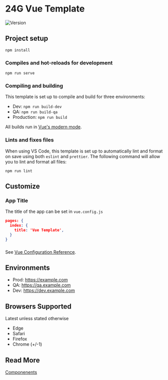 # 24G Vue Template

![Version](https://img.shields.io/badge/Version-2.0.2-yellow)

## Project setup

```
npm install
```

### Compiles and hot-reloads for development

```
npm run serve
```

### Compiling and building

This template is set up to compile and build for three environments:

- Dev: `npm run build-dev`
- QA: `npm run build-qa`
- Production: `npm run build`

All builds run in [Vue's modern mode](https://cli.vuejs.org/guide/browser-compatibility.html#modern-mode).

### Lints and fixes files

When using VS Code, this template is set up to automatically lint and format on save using both `eslint` and `prettier`. The following command will allow you to lint and format all files:

```
npm run lint
```

## Customize

### App Title

The title of the app can be set in `vue.config.js`

```json
pages: {
  index: {
    title: 'Vue Template',
  }
}
```

###

See [Vue Configuration Reference](https://cli.vuejs.org/config/).

## Environments

- Prod: https://example.com
- QA: https://qa.example.com
- Dev: https://dev.example.com

## Browsers Supported

Latest unless stated otherwise

- Edge
- Safari
- Firefox
- Chrome (+/-1)

## Read More

[Componenents](src/components/README.md)
